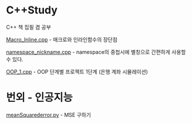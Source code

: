 # C++Study
C++ 책 집필 겸 공부

[Macro_Inline.cpp](https://github.com/KwonHyeonSu/C-Study/blob/main/Macro_Inline.cpp) - 매크로와 인라인함수의 장단점

[namespace_nickname.cpp](https://github.com/KwonHyeonSu/C-Study/blob/main/namespace_nickname.cpp) - namespace의 중첩시에 별칭으로 간편하게 사용할 수 있다.

[OOP_1.cpp](https://github.com/KwonHyeonSu/Cplusplus_Study/blob/main/OOP_1.cpp) - OOP 단계별 프로젝트 1단계 (은행 계좌 시뮬레이션)

# 번외 - 인공지능

[meanSquarederror.py](https://github.com/KwonHyeonSu/Cplusplus_Study/blob/main/mean_Sqared_error.py) - MSE 구하기
